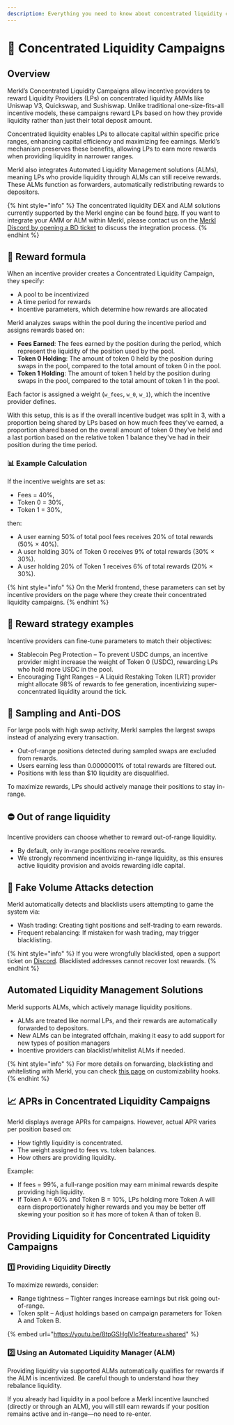 ```yaml
---
description: Everything you need to know about concentrated liquidity campaigns on Merkl
---
```


# 🦄 Concentrated Liquidity Campaigns

## Overview

Merkl’s Concentrated Liquidity Campaigns allow incentive providers to reward Liquidity Providers (LPs) on concentrated liquidity AMMs like Uniswap V3, Quickswap, and Sushiswap. Unlike traditional one-size-fits-all incentive models, these campaigns reward LPs based on how they provide liquidity rather than just their total deposit amount.

Concentrated liquidity enables LPs to allocate capital within specific price ranges, enhancing capital efficiency and maximizing fee earnings. Merkl’s mechanism preserves these benefits, allowing LPs to earn more rewards when providing liquidity in narrower ranges.

Merkl also integrates Automated Liquidity Management solutions (ALMs), meaning LPs who provide liquidity through ALMs can still receive rewards. These ALMs function as forwarders, automatically redistributing rewards to depositors.

{% hint style="info" %}
The concentrated liquidity DEX and ALM solutions currently supported by the Merkl engine can be found [here](https://app.merkl.xyz/integrations). If you want to integrate your AMM or ALM within Merkl, please contact us on the [Merkl Discord by opening a BD ticket](https://www.google.com/url?q=https://discord.gg/jnYfrGxDbe&sa=D&source=docs&ust=1714726869927696&usg=AOvVaw1loOKjqz9IGEdpNjWsvrmD) to discuss the integration process.
{% endhint %}

## 🔢 Reward formula

When an incentive provider creates a Concentrated Liquidity Campaign, they specify:

- A pool to be incentivized
- A time period for rewards
- Incentive parameters, which determine how rewards are allocated

Merkl analyzes swaps within the pool during the incentive period and assigns rewards based on:

- **Fees Earned**: The fees earned by the position during the period, which represent the liquidity of the position used by the pool.
- **Token 0 Holding**: The amount of token 0 held by the position during swaps in the pool, compared to the total amount of token 0 in the pool.
- **Token 1 Holding**: The amount of token 1 held by the position during swaps in the pool, compared to the total amount of token 1 in the pool.

Each factor is assigned a weight (`w_fees`, `w_0`, `w_1`), which the incentive provider defines.

With this setup, this is as if the overall incentive budget was split in 3, with a proportion being shared by LPs based on how much fees they've earned, a proportion shared based on the overall amount of token 0 they've held and a last portion based on the relative token 1 balance they've had in their position during the time period.

### 📊 Example Calculation

If the incentive weights are set as:

- Fees = 40%,
- Token 0 = 30%,
- Token 1 = 30%,

then:

- A user earning 50% of total pool fees receives 20% of total rewards (50% × 40%).
- A user holding 30% of Token 0 receives 9% of total rewards (30% × 30%).
- A user holding 20% of Token 1 receives 6% of total rewards (20% × 30%).

{% hint style="info" %}
On the Merkl frontend, these parameters can set by incentive providers on the page where they create their concentrated liquidity campaigns.
{% endhint %}

## 🎯 Reward strategy examples

Incentive providers can fine-tune parameters to match their objectives:

- Stablecoin Peg Protection – To prevent USDC dumps, an incentive provider might increase the weight of Token 0 (USDC), rewarding LPs who hold more USDC in the pool.
- Encouraging Tight Ranges – A Liquid Restaking Token (LRT) provider might allocate 98% of rewards to fee generation, incentivizing super-concentrated liquidity around the tick.

## 🚀 Sampling and Anti-DOS

For large pools with high swap activity, Merkl samples the largest swaps instead of analyzing every transaction.

- Out-of-range positions detected during sampled swaps are excluded from rewards.
- Users earning less than 0.0000001% of total rewards are filtered out.
- Positions with less than \$10 liquidity are disqualified.

To maximize rewards, LPs should actively manage their positions to stay in-range.

## ⛔ Out of range liquidity

Incentive providers can choose whether to reward out-of-range liquidity.

- By default, only in-range positions receive rewards.
- We strongly recommend incentivizing in-range liquidity, as this ensures active liquidity provision and avoids rewarding idle capital.

## 🔎 Fake Volume Attacks detection

Merkl automatically detects and blacklists users attempting to game the system via:

- Wash trading: Creating tight positions and self-trading to earn rewards.
- Frequent rebalancing: If mistaken for wash trading, may trigger blacklisting.

{% hint style="info" %}
If you were wrongfully blacklisted, open a support ticket on [Discord](https://discord.gg/tZPwmgqH).
Blacklisted addresses cannot recover lost rewards.
{% endhint %}

## Automated Liquidity Management Solutions

Merkl supports ALMs, which actively manage liquidity positions.

- ALMs are treated like normal LPs, and their rewards are automatically forwarded to depositors.
- New ALMs can be integrated offchain, making it easy to add support for new types of position managers
- Incentive providers can blacklist/whitelist ALMs if needed.

{% hint style="info" %}
For more details on forwarding, blacklisting and whitelisting with Merkl, you can check [this page](../hooks/README.md) on customizability hooks.
{% endhint %}

## 📈 APRs in Concentrated Liquidity Campaigns

Merkl displays average APRs for campaigns. However, actual APR varies per position based on:

- How tightly liquidity is concentrated.
- The weight assigned to fees vs. token balances.
- How others are providing liquidity.

Example:

- If fees = 99%, a full-range position may earn minimal rewards despite providing high liquidity.
- If Token A = 60% and Token B = 10%, LPs holding more Token A will earn disproportionately higher rewards and you may be better off skewing your position so it has more of token A than of token B.

## Providing Liquidity for Concentrated Liquidity Campaigns

### 1️⃣ Providing Liquidity Directly

To maximize rewards, consider:

- Range tightness – Tighter ranges increase earnings but risk going out-of-range.
- Token split – Adjust holdings based on campaign parameters for Token A and Token B.

{% embed url="https://youtu.be/8tpGSHglVlc?feature=shared" %}

### 2️⃣ Using an Automated Liquidity Manager (ALM)

Providing liquidity via supported ALMs automatically qualifies for rewards if the ALM is incentivized. Be careful though to understand how they rebalance liquidity.

If you already had liquidity in a pool before a Merkl incentive launched (directly or through an ALM), you will still earn rewards if your position remains active and in-range—no need to re-enter.
